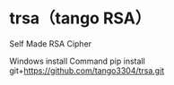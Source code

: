 # trsa（tango RSA）
Self Made RSA Cipher

Windows install Command
 pip install git+https://github.com/tango3304/trsa.git
